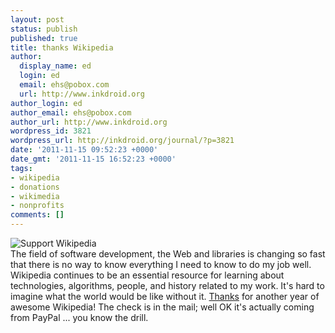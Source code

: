```yaml
---
layout: post
status: publish
published: true
title: thanks Wikipedia
author:
  display_name: ed
  login: ed
  email: ehs@pobox.com
  url: http://www.inkdroid.org
author_login: ed
author_email: ehs@pobox.com
author_url: http://www.inkdroid.org
wordpress_id: 3821
wordpress_url: http://inkdroid.org/journal/?p=3821
date: '2011-11-15 09:52:23 +0000'
date_gmt: '2011-11-15 16:52:23 +0000'
tags:
- wikipedia
- donations
- wikimedia
- nonprofits
comments: []
---
```


<p><a href="http://wikimediafoundation.org/wiki/Support_Wikipedia/en"><img border="0" alt="Support Wikipedia" src="//upload.wikimedia.org/wikipedia/commons/4/4b/Fundraising_2009-square-treasure-en.png" style="float: left; margin-right: 10px; border: none;"/></a><br />
The field of software development, the Web and libraries is changing so fast that there is no way to know everything I need to know to do my job well. Wikipedia continues to be an essential resource for learning about technologies, algorithms, people, and history related to my work. It's hard to imagine what the world would be like without it. <a href="http://wikimediafoundation.org/wiki/Support_Wikipedia/en">Thanks</a> for another year of awesome Wikipedia! The check is in the mail; well OK it's actually coming from PayPal ... you know the drill.</p>

